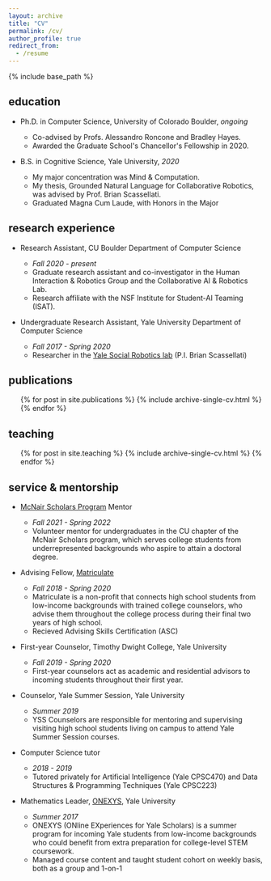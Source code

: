 ```yaml
---
layout: archive
title: "CV"
permalink: /cv/
author_profile: true
redirect_from:
  - /resume
---
```


{% include base_path %}

## education
- Ph.D. in Computer Science, University of Colorado Boulder, _ongoing_
  * Co-advised by Profs. Alessandro Roncone and Bradley Hayes. 
  <!-- * 2021-2022 Executive Committee member, co-investigator, and software developer in the [NSF Institute for Student-AI Teaming (ISAT)](https://outreach.colorado.edu/program/ai-institute-for-student-ai-teaming/)  -->
  * Awarded the Graduate School's Chancellor's Fellowship in 2020.

- B.S. in Cognitive Science, Yale University, _2020_
  * My major concentration was Mind & Computation. 
  * My thesis, Grounded Natural Language for Collaborative Robotics, was advised by Prof. Brian Scassellati.  
  * Graduated Magna Cum Laude, with Honors in the Major

## research experience
- Research Assistant, CU Boulder Department of Computer Science
  * _Fall 2020 - present_
  * Graduate research assistant and co-investigator in the Human Interaction & Robotics Group and the Collaborative AI & Robotics Lab.
  * Research affiliate with the NSF Institute for Student-AI Teaming (ISAT).

- Undergraduate Research Assistant, Yale University Department of Computer Science
  * _Fall 2017 - Spring 2020_
  * Researcher in the [Yale Social Robotics lab](https://scazlab.yale.edu/) (P.I. Brian Scassellati)
  
## publications
  <ul>{% for post in site.publications %}
    {% include archive-single-cv.html %}
  {% endfor %}</ul>
  
<!-- Talks
======
  <ul>{% for post in site.talks %}
    {% include archive-single-talk-cv.html %}
  {% endfor %}</ul>
   -->

## teaching
  <ul>{% for post in site.teaching %}
    {% include archive-single-cv.html %}
  {% endfor %}</ul>

## service & mentorship
- [McNair Scholars Program](https://www.colorado.edu/mcnair/) Mentor
  * _Fall 2021 - Spring 2022_
  * Volunteer mentor for undergraduates in the CU chapter of the McNair Scholars program, which serves college students from underrepresented backgrounds who aspire to attain a doctoral degree.

- Advising Fellow, [Matriculate](matriculate.org)
  * _Fall 2018 - Spring 2020_
  * Matriculate is a non-profit that connects high school students from low-income backgrounds with trained college counselors, who advise them throughout the college process during their final two years of high school.
  * Recieved Advising Skills Certification (ASC)

- First-year Counselor, Timothy Dwight College, Yale University
  * _Fall 2019 - Spring 2020_
  * First-year counselors act as academic and residential advisors to incoming students throughout their first year.

- Counselor, Yale Summer Session, Yale University
  * _Summer 2019_
  * YSS Counselors are responsible for mentoring and supervising visiting high school students living on campus to attend Yale Summer Session courses.

- Computer Science tutor
  * _2018 - 2019_
  * Tutored privately for Artificial Intelligence (Yale CPSC470) and Data Structures & Programming Techniques (Yale CPSC223)

- Mathematics Leader, [ONEXYS](onexys.yale.edu), Yale University
  * _Summer 2017_
  * ONEXYS (ONline EXperiences for Yale Scholars) is a summer program for incoming Yale students from low-income backgrounds who could benefit from extra preparation for college-level STEM coursework.
  * Managed course content and taught student cohort on weekly basis, both as a group and 1-on-1